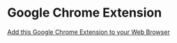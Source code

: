 # Google Chrome Extension
[Add this Google Chrome Extension to your Web Browser](https://chrome.google.com/webstore/detail/quotes/epggkkhfcgcdamgkckoapgnkngogepah/related)
